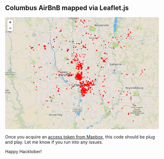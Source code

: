 ## Columbus AirBnB mapped via Leaflet.js
![image of Leaflet Tutorial](map.png)

Once you acquire an [access token from Mapbox](https://www.mapbox.com/account/access-tokens/), this code should be plug and play.
Let me know if you run into any issues.

Happy Hacktober!
